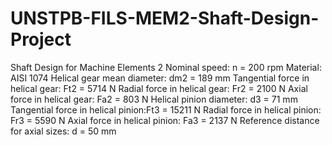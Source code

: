 # UNSTPB-FILS-MEM2-Shaft-Design-Project
Shaft Design for Machine Elements 2 
Nominal speed: n = 200 rpm
Material: AISI 1074
Helical gear mean diameter: dm2 = 189 mm
Tangential force in helical gear: Ft2 = 5714 N
Radial force in helical gear: Fr2 = 2100 N
Axial force in helical gear: Fa2 = 803 N
Helical pinion diameter: d3 = 71 mm
Tangential force in helical pinion:Ft3 = 15211 N
Radial force in helical pinion: Fr3 = 5590 N
Axial force in helical pinion: Fa3 = 2137 N
Reference distance for axial sizes: d = 50 mm
